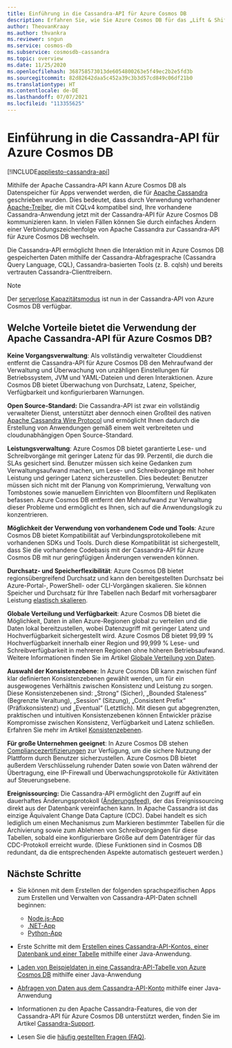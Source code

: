 ```yaml
---
title: Einführung in die Cassandra-API für Azure Cosmos DB
description: Erfahren Sie, wie Sie Azure Cosmos DB für das „Lift & Shift“ vorhandener Anwendungen sowie das Erstellen neuer Anwendungen unter Verwendung von Cassandra-Treibern und CQL verwenden können.
author: TheovanKraay
ms.author: thvankra
ms.reviewer: sngun
ms.service: cosmos-db
ms.subservice: cosmosdb-cassandra
ms.topic: overview
ms.date: 11/25/2020
ms.openlocfilehash: 368758573013de6054800263e5f49ec2b2e5fd3b
ms.sourcegitcommit: 82d82642daa5c452a39c3b3d57cd849c06df21b0
ms.translationtype: HT
ms.contentlocale: de-DE
ms.lasthandoff: 07/07/2021
ms.locfileid: "113355625"
---
```

# <a name="introduction-to-the-azure-cosmos-db-cassandra-api"></a>Einführung in die Cassandra-API für Azure Cosmos DB
[!INCLUDE[appliesto-cassandra-api](includes/appliesto-cassandra-api.md)]

Mithilfe der Apache Cassandra-API kann Azure Cosmos DB als Datenspeicher für Apps verwendet werden, die für [Apache Cassandra](https://cassandra.apache.org) geschrieben wurden. Dies bedeutet, dass durch Verwendung vorhandener [Apache-Treiber](https://cassandra.apache.org/doc/latest/getting_started/drivers.html?highlight=driver), die mit CQLv4 kompatibel sind, Ihre vorhandene Cassandra-Anwendung jetzt mit der Cassandra-API für Azure Cosmos DB kommunizieren kann. In vielen Fällen können Sie durch einfaches Ändern einer Verbindungszeichenfolge von Apache Cassandra zur Cassandra-API für Azure Cosmos DB wechseln. 

Die Cassandra-API ermöglicht Ihnen die Interaktion mit in Azure Cosmos DB gespeicherten Daten mithilfe der Cassandra-Abfragesprache (Cassandra Query Language, CQL), Cassandra-basierten Tools (z. B. cqlsh) und bereits vertrauten Cassandra-Clienttreibern.

> [!NOTE]
> Der [serverlose Kapazitätsmodus](serverless.md) ist nun in der Cassandra-API von Azure Cosmos DB verfügbar.

## <a name="what-is-the-benefit-of-using-apache-cassandra-api-for-azure-cosmos-db"></a>Welche Vorteile bietet die Verwendung der Apache Cassandra-API für Azure Cosmos DB?

**Keine Vorgangsverwaltung**: Als vollständig verwalteter Clouddienst entfernt die Cassandra-API für Azure Cosmos DB den Mehraufwand der Verwaltung und Überwachung von unzähligen Einstellungen für Betriebssystem, JVM und YAML-Dateien und deren Interaktionen. Azure Cosmos DB bietet Überwachung von Durchsatz, Latenz, Speicher, Verfügbarkeit und konfigurierbaren Warnungen.

**Open Source-Standard:** Die Cassandra-API ist zwar ein vollständig verwalteter Dienst, unterstützt aber dennoch einen Großteil des nativen [Apache Cassandra Wire Protocol](cassandra-support.md) und ermöglicht Ihnen dadurch die Erstellung von Anwendungen gemäß einem weit verbreiteten und cloudunabhängigen Open Source-Standard.

**Leistungsverwaltung**: Azure Cosmos DB bietet garantierte Lese- und Schreibvorgänge mit geringer Latenz für das 99. Perzentil, die durch die SLAs gesichert sind. Benutzer müssen sich keine Gedanken zum Verwaltungsaufwand machen, um Lese- und Schreibvorgänge mit hoher Leistung und geringer Latenz sicherzustellen. Dies bedeutet: Benutzer müssen sich nicht mit der Planung von Komprimierung, Verwaltung von Tombstones sowie manuellem Einrichten von Bloomfiltern und Replikaten befassen. Azure Cosmos DB entfernt den Mehraufwand zur Verwaltung dieser Probleme und ermöglicht es Ihnen, sich auf die Anwendungslogik zu konzentrieren.

**Möglichkeit der Verwendung von vorhandenem Code und Tools**: Azure Cosmos DB bietet Kompatibilität auf Verbindungsprotokollebene mit vorhandenen SDKs und Tools. Durch diese Kompatibilität ist sichergestellt, dass Sie die vorhandene Codebasis mit der Cassandra-API für Azure Cosmos DB mit nur geringfügigen Änderungen verwenden können.

**Durchsatz- und Speicherflexibilität**: Azure Cosmos DB bietet regionsübergreifend Durchsatz und kann den bereitgestellten Durchsatz bei Azure-Portal-, PowerShell- oder CLI-Vorgängen skalieren. Sie können Speicher und Durchsatz für Ihre Tabellen nach Bedarf mit vorhersagbarer Leistung [elastisch skalieren](manage-scale-cassandra.md).

**Globale Verteilung und Verfügbarkeit**: Azure Cosmos DB bietet die Möglichkeit, Daten in allen Azure-Regionen global zu verteilen und die Daten lokal bereitzustellen, wobei Datenzugriff mit geringer Latenz und Hochverfügbarkeit sichergestellt wird. Azure Cosmos DB bietet 99,99 % Hochverfügbarkeit innerhalb einer Region und 99,999 % Lese- und Schreibverfügbarkeit in mehreren Regionen ohne höheren Betriebsaufwand. Weitere Informationen finden Sie im Artikel [Globale Verteilung von Daten](distribute-data-globally.md). 

**Auswahl der Konsistenzebene**: In Azure Cosmos DB kann zwischen fünf klar definierten Konsistenzebenen gewählt werden, um für ein ausgewogenes Verhältnis zwischen Konsistenz und Leistung zu sorgen. Diese Konsistenzebenen sind: „Strong“ (Sicher), „Bounded Staleness“ (Begrenzte Veraltung), „Session“ (Sitzung), „Consistent Prefix“ (Präfixkonsistenz) und „Eventual“ (Letztlich). Mit diesen gut abgegrenzten, praktischen und intuitiven Konsistenzebenen können Entwickler präzise Kompromisse zwischen Konsistenz, Verfügbarkeit und Latenz schließen. Erfahren Sie mehr im Artikel [Konsistenzebenen](consistency-levels.md). 

**Für große Unternehmen geeignet**: In Azure Cosmos DB stehen [Compliancezertifizierungen](https://www.microsoft.com/trustcenter) zur Verfügung, um die sichere Nutzung der Plattform durch Benutzer sicherzustellen. Azure Cosmos DB bietet außerdem Verschlüsselung ruhender Daten sowie von Daten während der Übertragung, eine IP-Firewall und Überwachungsprotokolle für Aktivitäten auf Steuerungsebene.

**Ereignissourcing:** Die Cassandra-API ermöglicht den Zugriff auf ein dauerhaftes Änderungsprotokoll ([Änderungsfeed)](cassandra-change-feed.md), der das Ereignissourcing direkt aus der Datenbank vereinfachen kann. In Apache Cassandra ist das einzige Äquivalent Change Data Capture (CDC). Dabei handelt es sich lediglich um einen Mechanismus zum Markieren bestimmter Tabellen für die Archivierung sowie zum Ablehnen von Schreibvorgängen für diese Tabellen, sobald eine konfigurierbare Größe auf dem Datenträger für das CDC-Protokoll erreicht wurde. (Diese Funktionen sind in Cosmos DB redundant, da die entsprechenden Aspekte automatisch gesteuert werden.)

## <a name="next-steps"></a>Nächste Schritte

* Sie können mit dem Erstellen der folgenden sprachspezifischen Apps zum Erstellen und Verwalten von Cassandra-API-Daten schnell beginnen:
  - [Node.js-App](create-cassandra-nodejs.md)
  - [.NET-App](create-cassandra-dotnet.md)
  - [Python-App](create-cassandra-python.md)

* Erste Schritte mit dem [Erstellen eines Cassandra-API-Kontos, einer Datenbank und einer Tabelle](create-cassandra-api-account-java.md) mithilfe einer Java-Anwendung.

* [Laden von Beispieldaten in eine Cassandra-API-Tabelle von Azure Cosmos DB](cassandra-api-load-data.md) mithilfe einer Java-Anwendung

* [Abfragen von Daten aus dem Cassandra-API-Konto](cassandra-api-query-data.md) mithilfe einer Java-Anwendung

* Informationen zu den Apache Cassandra-Features, die von der Cassandra-API für Azure Cosmos DB unterstützt werden, finden Sie im Artikel [Cassandra-Support](cassandra-support.md).

* Lesen Sie die [häufig gestellten Fragen (FAQ)](cassandra-faq.yml).
